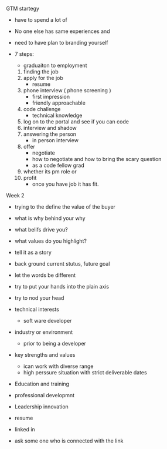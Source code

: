 GTM startegy

- have to spend a lot of 
- No one else has same experiences and 
- need to have plan to branding yourself
- 7 steps: 
    - graduaiton to employment
    
    1. finding the job
    2. apply for the job
        - resume 
    3. phone interview ( phone screening )
        - first impression
        - friendly approachable
    4. code challenge
        - technical knowledge
    5. log on to the portal and see if you can code
    6. interview and shadow
    7. answering the person
        - in person interview
    8. offer
        - negotiate
        - how to negotiate and how to bring the scary question
        - as a code fellow grad
    9. whether its pm role or 
    10. profit
        - once you have job it has fit.
    
Week 2
- trying to the define the value of the buyer    
- what is why behind your why
- what belifs drive you?
- what values do you highlight?
- tell it as a story
 - back ground current stutus, future goal

 - let the words be different 
 - try to put your hands into the plain axis
 - try to nod your head  


- technical interests
    - soft ware developer
- industry or environment
    - prior to being a developer

- key strengths and values
    - ican work with diverse range
    - high perssure situation with strict deliverable dates


- Education and training 
- professional developmnt
- Leadership innovation
- resume
- linked in

- ask some one who is connected with the link
